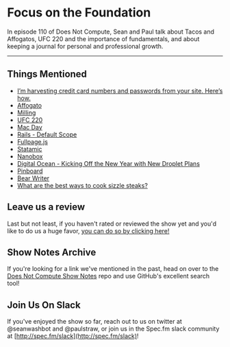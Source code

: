 # Focus on the Foundation

In episode 110 of Does Not Compute, Sean and Paul talk about Tacos and Affogatos, UFC 220 and the importance of fundamentals, and about keeping a journal for personal and professional growth.

---

## Things Mentioned

* [I’m harvesting credit card numbers and passwords from your site. Here’s how.](https://hackernoon.com/im-harvesting-credit-card-numbers-and-passwords-from-your-site-here-s-how-9a8cb347c5b5)
* [Affogato](https://en.wikipedia.org/wiki/Affogato)
* [Milling](https://en.wikipedia.org/wiki/Milling_(machining))
* [UFC 220](http://www.ufc.com/event/UFC-220)
* [Mac Day](http://itsalwayssunny.wikia.com/wiki/Mac_Day)
* [Rails - Default Scope](https://apidock.com/rails/ActiveRecord/Base/default_scope/class)
* [Fullpage.js](https://alvarotrigo.com/fullPage/)
* [Statamic](https://statamic.com/)
* [Nanobox](https://nanobox.io/)
* [Digital Ocean - Kicking Off the New Year with New Droplet Plans](https://blog.digitalocean.com/new-droplet-plans/)
* [Pinboard](https://pinboard.in)
* [Bear Writer](http://www.bear-writer.com/)
* [What are the best ways to cook sizzle steaks?](https://www.quora.com/What-are-the-best-ways-to-cook-sizzle-steaks)

## Leave us a review

Last but not least, if you haven't rated or reviewed the show yet and you'd like to do us a huge favor, [you can do so by clicking here!](https://itunes.apple.com/us/podcast/does-not-compute/id1048731980?mt=2)

## Show Notes Archive

If you're looking for a link we've mentioned in the past, head on over to the [Does Not Compute Show Notes](https://github.com/seanwash/dnccast-show-notes) repo and use GitHub's excellent search tool!

## Join Us On Slack

If you've enjoyed the show so far, reach out to us on twitter at @seanwashbot and @paulstraw, or join us in the Spec.fm slack community at [http://spec.fm/slack](http://spec.fm/slack)!

